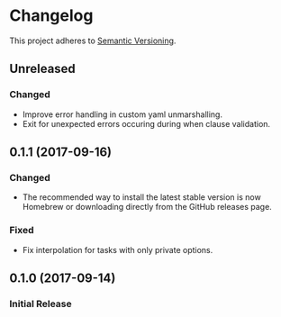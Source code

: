 # Changelog
This project adheres to [Semantic Versioning](http://semver.org/spec/v2.0.0.html).

## Unreleased
### Changed
- Improve error handling in custom yaml unmarshalling.
- Exit for unexpected errors occuring during when clause validation.

## 0.1.1 (2017-09-16)
### Changed
- The recommended way to install the latest stable version is now Homebrew or
  downloading directly from the GitHub releases page.

### Fixed
- Fix interpolation for tasks with only private options.

## 0.1.0 (2017-09-14)
### Initial Release

